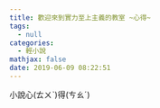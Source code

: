 ```yaml
---
title: 歡迎來到實力至上主義的教室 ~心得~
tags:
  - null
categories:
  - 輕小說
mathjax: false
date: 2019-06-09 08:22:51
---
```


小說心(ㄊㄨˋ)得(ㄘㄠˊ)
<!--more-->